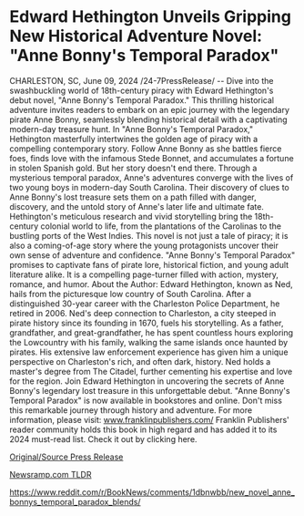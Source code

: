 # Edward Hethington Unveils Gripping New Historical Adventure Novel: "Anne Bonny's Temporal Paradox"

CHARLESTON, SC, June 09, 2024 /24-7PressRelease/ -- Dive into the swashbuckling world of 18th-century piracy with Edward Hethington's debut novel, "Anne Bonny's Temporal Paradox." This thrilling historical adventure invites readers to embark on an epic journey with the legendary pirate Anne Bonny, seamlessly blending historical detail with a captivating modern-day treasure hunt.  In "Anne Bonny's Temporal Paradox," Hethington masterfully intertwines the golden age of piracy with a compelling contemporary story. Follow Anne Bonny as she battles fierce foes, finds love with the infamous Stede Bonnet, and accumulates a fortune in stolen Spanish gold. But her story doesn't end there. Through a mysterious temporal paradox, Anne's adventures converge with the lives of two young boys in modern-day South Carolina. Their discovery of clues to Anne Bonny's lost treasure sets them on a path filled with danger, discovery, and the untold story of Anne's later life and ultimate fate.  Hethington's meticulous research and vivid storytelling bring the 18th-century colonial world to life, from the plantations of the Carolinas to the bustling ports of the West Indies. This novel is not just a tale of piracy; it is also a coming-of-age story where the young protagonists uncover their own sense of adventure and confidence.  "Anne Bonny's Temporal Paradox" promises to captivate fans of pirate lore, historical fiction, and young adult literature alike. It is a compelling page-turner filled with action, mystery, romance, and humor.  About the Author: Edward Hethington, known as Ned, hails from the picturesque low country of South Carolina. After a distinguished 30-year career with the Charleston Police Department, he retired in 2006. Ned's deep connection to Charleston, a city steeped in pirate history since its founding in 1670, fuels his storytelling. As a father, grandfather, and great-grandfather, he has spent countless hours exploring the Lowcountry with his family, walking the same islands once haunted by pirates. His extensive law enforcement experience has given him a unique perspective on Charleston's rich, and often dark, history. Ned holds a master's degree from The Citadel, further cementing his expertise and love for the region.  Join Edward Hethington in uncovering the secrets of Anne Bonny's legendary lost treasure in this unforgettable debut. "Anne Bonny's Temporal Paradox" is now available in bookstores and online. Don't miss this remarkable journey through history and adventure.  For more information, please visit:  www.franklinpublishers.com/  Franklin Publishers' reader community holds this book in high regard and has added it to its 2024 must-read list. Check it out by clicking here. 

[Original/Source Press Release](https://www.24-7pressrelease.com/press-release/511548/edward-hethington-unveils-gripping-new-historical-adventure-novel-anne-bonnys-temporal-paradox)
                    

[Newsramp.com TLDR](None) 

https://www.reddit.com/r/BookNews/comments/1dbnwbb/new_novel_anne_bonnys_temporal_paradox_blends/